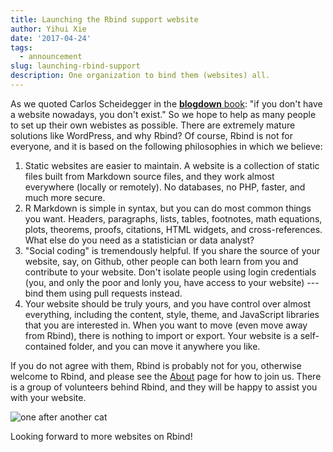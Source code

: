 ```yaml
---
title: Launching the Rbind support website
author: Yihui Xie
date: '2017-04-24'
tags:
  - announcement
slug: launching-rbind-support
description: One organization to bind them (websites) all.
---
```


As we quoted Carlos Scheidegger in the [**blogdown** book](https://bookdown.org/yihui/blogdown/): "if you don't have a website nowadays, you don't exist." So we hope to help as many people to set up their own webistes as possible. There are extremely mature solutions like WordPress, and why Rbind? Of course, Rbind is not for everyone, and it is based on the following philosophies in which we believe:

1. Static websites are easier to maintain. A website is a collection of static files built from Markdown source files, and they work almost everywhere (locally or remotely). No databases, no PHP, faster, and much more secure.
1. R Markdown is simple in syntax, but you can do most common things you want. Headers, paragraphs, lists, tables, footnotes, math equations, plots, theorems, proofs, citations, HTML widgets, and cross-references. What else do you need as a statistician or data analyst?
1. "Social coding" is tremendously helpful. If you share the source of your website, say, on Github, other people can both learn from you and contribute to your website. Don't isolate people using login credentials (you, and only the poor and lonly you, have access to your website) --- bind them using pull requests instead.
1. Your website should be truly yours, and you have control over almost everything, including the content, style, theme, and JavaScript libraries that you are interested in. When you want to move (even move away from Rbind), there is nothing to import or export. Your website is a self-contained folder, and you can move it anywhere you like.

If you do not agree with them, Rbind is probably not for you, otherwise welcome to Rbind, and please see the [About](/about/) page for how to join us. There is a group of volunteers behind Rbind, and they will be happy to assist you with your website.

![one after another cat](https://slides.yihui.name/gif/cat-flow.gif)

Looking forward to more websites on Rbind!

